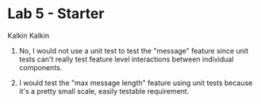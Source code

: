 # Lab 5 - Starter
Kalkin Kalkin

1. No, I would not use a unit test to test the "message" feature since unit tests can't really test feature level interactions between individual components.

2. I would test the "max message length" feature using unit tests because it's a pretty small scale, easily testable requirement.